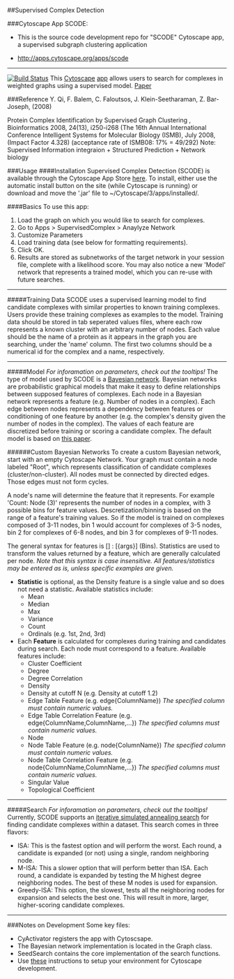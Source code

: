 ##Supervised Complex Detection

###Cytoscape App SCODE: 
- This is the source code development repo for "SCODE" Cytoscape app, a supervised subgraph clustering application 

- http://apps.cytoscape.org/apps/scode


****
[![Build Status](https://magnum.travis-ci.com/UVA-MachineLearningBioinformatics/Supervised-Complex-Detection.svg?token=tpiCcg1A2miHNa45C9Hq)](https://magnum.travis-ci.com/UVA-MachineLearningBioinformatics/Tool-bioGraphTools-Cytoscape)
This [Cytoscape](http://cytoscape.org/) [app](http://apps.cytoscape.org/) allows users to search for complexes in weighted graphs using a supervised model. [Paper](http://www.cs.cmu.edu/~qyj/SuperComplex/)


###Reference
Y. Qi, F. Balem, C. Faloutsos, J. Klein-Seetharaman, Z. Bar-Joseph, (2008)

Protein Complex Identification by Supervised Graph Clustering , Bioinformatics 2008, 24(13), i250-i268 (The 16th Annual International Conference Intelligent Systems for Molecular Biology (ISMB), July 2008, 
(Impact Factor 4.328) 
(acceptance rate of ISMB08: 17% = 49/292) 
Note: Supervised Information integraion + Structured Prediction + Network biology


###Usage
####Installation
Supervised Complex Detection (SCODE) is available through the Cytoscape App Store [here](http://apps.cytoscape.org/apps/scode).  To install, either use the automatic install button on the site (while Cytoscape is running) or download and move the '.jar' file to ~/Cytoscape/3/apps/installed/.

####Basics
To use this app:
  1. Load the graph on which you would like to search for complexes.
  2. Go to Apps > SupervisedComplex > Anaylyze Network
  3. Customize Parameters
  4. Load training data (see below for formatting requirements).
  5. Click OK.
  6. Results are stored as subnetworks of the target network in your session file, complete with a likelihood score.  You may also notice a new 'Model' network that represents a trained model, which you can re-use with future searches.
***

#####Training Data
SCODE uses a supervised learning model to find candidate complexes with similar properties to known training complexes. Users provide these training complexes as examples to the model.  Training data should be stored in tab seperated values files, where each row represents a known cluster with an arbitrary number of nodes.  Each value should be the name of a protein as it appears in the graph you are searching, under the 'name' column.  The first two columns should be a numerical id for the complex and a name, respectively.
***

#####Model
*For inforamation on parameters, check out the tooltips!*
The type of model used by SCODE is a [Bayesian network](http://en.wikipedia.org/wiki/Bayesian_network).  Bayesian networks are probabilistic graphical models that make it easy to define relationships between supposed features of complexes.  Each node in a Bayesian network represents a feature (e.g. Number of nodes in a complex).  Each edge between nodes represents a dependency between features or conditioning of one feature by another (e.g. the complex's density given the number of nodes in the complex).  The values of each feature are discretized before training or scoring a candidate complex.  The default model is based on [this paper](http://www.cs.cmu.edu/~qyj/SuperComplex/).

######Custom Bayesian Networks
To create a custom Bayesian network, start with an empty Cytoscape Network.  Your graph must contain a node labeled "Root", which represents classification of candidate complexes (cluster/non-cluster).  All nodes must be connected by directed edges.  Those edges must not form cycles.

A node's name will determine the feature that it represents.  For example 'Count: Node (3)' represents the number of nodes in a complex, with 3 possible bins for feature values.  Descretization/binning is based on the range of a feature's training values.  So if the model is trained on complexes composed of 3-11 nodes, bin 1 would account for complexes of 3-5 nodes, bin 2 for complexes of 6-8 nodes, and bin 3 for complexes of 9-11 nodes.

The general syntax for features is [<Statistic>] : <Feature>[{args}] (Bins).  Statistics are used to transform the values returned by a feature, which are generally calculated per node.
*Note that this syntax is case insensitive.  All features/statistics may be entered as is, unless specific examples are given.*
* **Statistic** is optional, as the Density feature is a single value and so does not need a statistic. Available statistics include: 
  * Mean
  * Median
  * Max
  * Variance
  * Count
  * Ordinals (e.g. 1st, 2nd, 3rd)
* Each **Feature** is calculated for complexes during training and candidates during search.  Each node must correspond to a feature.  Available features include:
  * Cluster Coefficient
  * Degree
  * Degree Correlation
  * Density
  * Density at cutoff N (e.g. Density at cutoff 1.2)
  * Edge Table Feature (e.g. edge{ColumnName}) *The specified column must contain numeric values.*
  * Edge Table Correlation Feature (e.g. edge{ColumnName,ColumnName,...}) *The specified columns must contain numeric values.*
  * Node
  * Node Table Feature (e.g. node{ColumnName}) *The specified column must contain numeric values.*
  * Node Table Correlation Feature (e.g. node{ColumnName,ColumnName,...}) *The specified columns must contain numeric values.*
  * Singular Value
  * Topological Coefficient

***
#####Search
*For inforamation on parameters, check out the tooltips!*
Currently, SCODE supports an [iterative simulated annealing search](http://en.wikipedia.org/wiki/Simulated_annealing) for finding candidate complexes within a dataset.  This search comes in three flavors:
* ISA: This is the fastest option and will perform the worst.  Each round, a candidate is expanded (or not) using a single, random neighboring node.  
* M-ISA: This a slower option that will perform better than ISA.  Each round, a candidate is expanded by testing the M highest degree neighboring nodes.  The best of these M nodes is used for expansion.
* Greedy-ISA:  This option, the slowest, tests all the neighboring nodes for expansion and selects the best one.  This will result in more, larger, higher-scoring candidate complexes.

***
###Notes on Development
Some key files:
* CyActivator registers the app with Cytoscsape.
* The Bayesian network implementation is located in the Graph class.
* SeedSearch contains the core implementation of the search functions.
* Use [these](http://wiki.cytoscape.org/Cytoscape_3/AppDeveloper) instructions to setup your environment for Cytoscape development.

